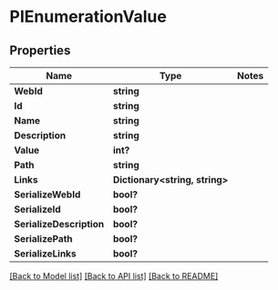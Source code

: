 # PIEnumerationValue

## Properties
Name | Type | Notes
------------ | ------------- | -------------
**WebId** | **string**
**Id** | **string**
**Name** | **string**
**Description** | **string**
**Value** | **int?**
**Path** | **string**
**Links** | **Dictionary<string, string>**
**SerializeWebId** | **bool?**
**SerializeId** | **bool?**
**SerializeDescription** | **bool?**
**SerializePath** | **bool?**
**SerializeLinks** | **bool?**

[[Back to Model list]](../../README.md#documentation-for-models) [[Back to API list]](../../README.md#documentation-for-api-endpoints) [[Back to README]](../../README.md)
